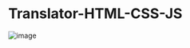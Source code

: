 # Translator-HTML-CSS-JS

![image](https://github.com/user-attachments/assets/eb3deef8-fad7-4e86-a97a-ba61e538ae05)
